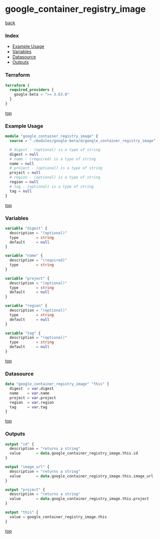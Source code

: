 # google_container_registry_image

[back](../google-beta.md)

### Index

- [Example Usage](#example-usage)
- [Variables](#variables)
- [Datasource](#datasource)
- [Outputs](#outputs)

### Terraform

```terraform
terraform {
  required_providers {
    google-beta = ">= 3.63.0"
  }
}
```

[top](#index)

### Example Usage

```terraform
module "google_container_registry_image" {
  source = "./modules/google-beta/d/google_container_registry_image"

  # digest - (optional) is a type of string
  digest = null
  # name - (required) is a type of string
  name = null
  # project - (optional) is a type of string
  project = null
  # region - (optional) is a type of string
  region = null
  # tag - (optional) is a type of string
  tag = null
}
```

[top](#index)

### Variables

```terraform
variable "digest" {
  description = "(optional)"
  type        = string
  default     = null
}

variable "name" {
  description = "(required)"
  type        = string
}

variable "project" {
  description = "(optional)"
  type        = string
  default     = null
}

variable "region" {
  description = "(optional)"
  type        = string
  default     = null
}

variable "tag" {
  description = "(optional)"
  type        = string
  default     = null
}
```

[top](#index)

### Datasource

```terraform
data "google_container_registry_image" "this" {
  digest  = var.digest
  name    = var.name
  project = var.project
  region  = var.region
  tag     = var.tag
}
```

[top](#index)

### Outputs

```terraform
output "id" {
  description = "returns a string"
  value       = data.google_container_registry_image.this.id
}

output "image_url" {
  description = "returns a string"
  value       = data.google_container_registry_image.this.image_url
}

output "project" {
  description = "returns a string"
  value       = data.google_container_registry_image.this.project
}

output "this" {
  value = google_container_registry_image.this
}
```

[top](#index)